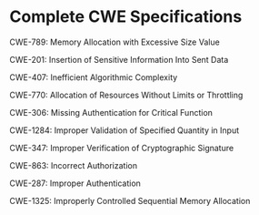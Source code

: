 

# Complete CWE Specifications

CWE-789: Memory Allocation with Excessive Size Value

CWE-201: Insertion of Sensitive Information Into Sent Data

CWE-407: Inefficient Algorithmic Complexity

CWE-770: Allocation of Resources Without Limits or Throttling

CWE-306: Missing Authentication for Critical Function

CWE-1284: Improper Validation of Specified Quantity in Input

CWE-347: Improper Verification of Cryptographic Signature

CWE-863: Incorrect Authorization

CWE-287: Improper Authentication

CWE-1325: Improperly Controlled Sequential Memory Allocation